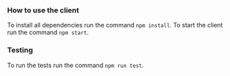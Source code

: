 ### How to use the client
To install all dependencies run the command `npm install`.
To start the client run the command `npm start`. 

### Testing
To run the tests run the command `npm run test`.